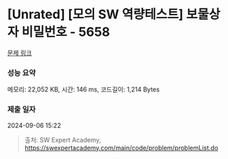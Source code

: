 # [Unrated] [모의 SW 역량테스트] 보물상자 비밀번호 - 5658 

[문제 링크](https://swexpertacademy.com/main/code/problem/problemDetail.do?contestProbId=AWXRUN9KfZ8DFAUo) 

### 성능 요약

메모리: 22,052 KB, 시간: 146 ms, 코드길이: 1,214 Bytes

### 제출 일자

2024-09-06 15:22



> 출처: SW Expert Academy, https://swexpertacademy.com/main/code/problem/problemList.do